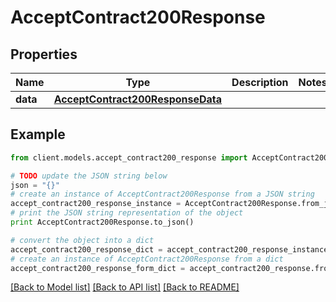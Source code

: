 # AcceptContract200Response


## Properties

Name | Type | Description | Notes
------------ | ------------- | ------------- | -------------
**data** | [**AcceptContract200ResponseData**](AcceptContract200ResponseData.md) |  | 

## Example

```python
from client.models.accept_contract200_response import AcceptContract200Response

# TODO update the JSON string below
json = "{}"
# create an instance of AcceptContract200Response from a JSON string
accept_contract200_response_instance = AcceptContract200Response.from_json(json)
# print the JSON string representation of the object
print AcceptContract200Response.to_json()

# convert the object into a dict
accept_contract200_response_dict = accept_contract200_response_instance.to_dict()
# create an instance of AcceptContract200Response from a dict
accept_contract200_response_form_dict = accept_contract200_response.from_dict(accept_contract200_response_dict)
```
[[Back to Model list]](../README.md#documentation-for-models) [[Back to API list]](../README.md#documentation-for-api-endpoints) [[Back to README]](../README.md)


